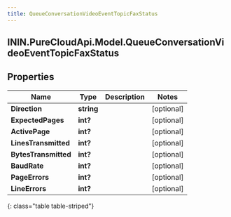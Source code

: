 ```yaml
---
title: QueueConversationVideoEventTopicFaxStatus
---
```

## ININ.PureCloudApi.Model.QueueConversationVideoEventTopicFaxStatus

## Properties

|Name | Type | Description | Notes|
|------------ | ------------- | ------------- | -------------|
| **Direction** | **string** |  | [optional] |
| **ExpectedPages** | **int?** |  | [optional] |
| **ActivePage** | **int?** |  | [optional] |
| **LinesTransmitted** | **int?** |  | [optional] |
| **BytesTransmitted** | **int?** |  | [optional] |
| **BaudRate** | **int?** |  | [optional] |
| **PageErrors** | **int?** |  | [optional] |
| **LineErrors** | **int?** |  | [optional] |
{: class="table table-striped"}


